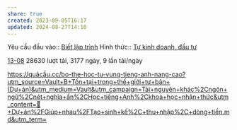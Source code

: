 ```yaml
---
share: true
created: 2023-09-05T16:17
updated: 2024-08-27T14:10
---
```

Yêu cầu đầu vào:: [Biết lập trình](../../../1%20Y%C3%AAu%20c%E1%BA%A7u%20%C4%91%E1%BA%A7u%20v%C3%A0o/Theo%20ki%E1%BA%BFn%20th%E1%BB%A9c,%20k%E1%BB%B9%20n%C4%83ng/Bi%E1%BA%BFt%20l%E1%BA%ADp%20tr%C3%ACnh.md)
Hình thức:: [Tự kinh doanh, đầu tư](../../../2%20H%C3%ACnh%20th%E1%BB%A9c/T%E1%BB%B1%20kinh%20doanh,%20%C4%91%E1%BA%A7u%20t%C6%B0.md)

[13-08](13-08.md) 28630 lượt tải, 3177 ngày, 9 lần tải/ngày

https://quảcầu.cc/bo-the-hoc-tu-vung-tieng-anh-nang-cao?utm_source=Vault+B+Tồn+tại+trong+thế+giới+tư+bản+(Dự+án)&utm_medium=Vault&utm_campaign=Tài+nguyên+khác%2Cngôn+ngữ%2Cnét+nghĩa+ẩn%2CHọc+tiếng+Anh%2Ckhoa+học+nhận+thức&utm_content=📐+Dự+án%2FGiúp+nhau%2FTạo+sinh+kế%2C+thu+nhập%2C+dòng+tiền.md&utm_term=